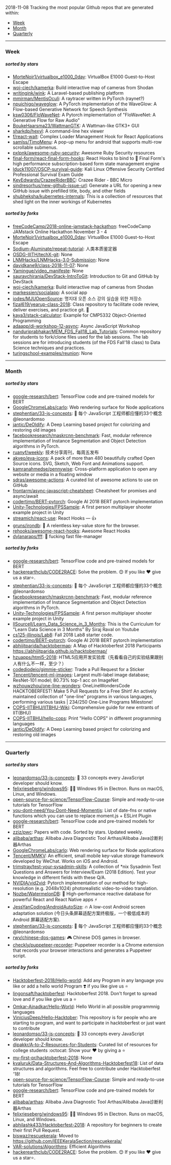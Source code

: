 2018-11-08
Tracking the most popular Github repos that are generated within: 
* [Week](https://github.com/polebug/github_trending_spider/blob/master/2018-11-08.md#week)
* [Month](https://github.com/polebug/github_trending_spider/blob/master/2018-11-08.md#month)
* [Quarterly](https://github.com/polebug/github_trending_spider/blob/master/2018-11-08.md#quarterly)
--- 
### Week 
##### sorted by stars 
* [MorteNoir1/virtualbox_e1000_0day](https://github.com/MorteNoir1/virtualbox_e1000_0day): VirtualBox E1000 Guest-to-Host Escape
* [woj-ciech/kamerka](https://github.com/woj-ciech/kamerka): Build interactive map of cameras from Shodan
* [writingink/wink](https://github.com/writingink/wink): A Laravel-based publishing platform
* [mmirman/MentisOculi](https://github.com/mmirman/MentisOculi): A raytracer written in PyTorch (raynet?)
* [npuichigo/waveglow](https://github.com/npuichigo/waveglow): A PyTorch implementation of the WaveGlow: A Flow-based Generative Network for Speech Synthesis
* [ksw0306/FloWaveNet](https://github.com/ksw0306/FloWaveNet): A Pytorch implementation of "FloWaveNet: A Generative Flow for Raw Audio"
* [BoukeHaarsma23/WattmanGTK](https://github.com/BoukeHaarsma23/WattmanGTK): A Wattman-like GTK3+ GUI
* [sharkdp/hexyl](https://github.com/sharkdp/hexyl): A command-line hex viewer
* [f/react-wait](https://github.com/f/react-wait): Complex Loader Management Hook for React Applications
* [samlss/TimoMenu](https://github.com/samlss/TimoMenu):  A pop-up menu for android that supports multi-row scrollable submenus.
* [pxlpnk/awesome-ruby-security](https://github.com/pxlpnk/awesome-ruby-security): Awesome Ruby Security resources
* [final-form/react-final-form-hooks](https://github.com/final-form/react-final-form-hooks): React Hooks to bind to 🏁 Final Form's high performance subscription-based form state management engine
* [lduck11007/OSCP-survival-guide](https://github.com/lduck11007/OSCP-survival-guide): Kali Linux Offensive Security Certified Professional Survival Exam Guide
* [KevEdwards/CrazeeRiderBBC](https://github.com/KevEdwards/CrazeeRiderBBC): Crazee Rider - BBC Micro
* [sindresorhus/new-github-issue-url](https://github.com/sindresorhus/new-github-issue-url): Generate a URL for opening a new GitHub issue with prefilled title, body, and other fields
* [shubheksha/kubernetes-internals](https://github.com/shubheksha/kubernetes-internals): This is a collection of resources that shed light on the inner workings of Kubernetes
##### sorted by forks 
* [freeCodeCamp/2018-online-jamstack-hackathon](https://github.com/freeCodeCamp/2018-online-jamstack-hackathon): freeCodeCamp JAMstack Online Hackathon November 3 - 4
* [MorteNoir1/virtualbox_e1000_0day](https://github.com/MorteNoir1/virtualbox_e1000_0day): VirtualBox E1000 Guest-to-Host Escape
* [Sodium-Aluminate/repeat-tutorial](https://github.com/Sodium-Aluminate/repeat-tutorial): 人类本质鉴定器
* [OSDG-IIITH/techX-git](https://github.com/OSDG-IIITH/techX-git): None
* [LNMHacks/LNMHacks-3.0-Submission](https://github.com/LNMHacks/LNMHacks-3.0-Submission): None
* [davidkane9/class-2018-11-07](https://github.com/davidkane9/class-2018-11-07): None
* [Yamingue/video_manifeste](https://github.com/Yamingue/video_manifeste): None
* [sauravchirania/DevStack-IntroToGit](https://github.com/sauravchirania/DevStack-IntroToGit): Introduction to Git and GitHub by DevStack
* [woj-ciech/kamerka](https://github.com/woj-ciech/kamerka): Build interactive map of cameras from Shodan
* [markessien/socialapp](https://github.com/markessien/socialapp): A social app
* [iodes/MJUOpenSource](https://github.com/iodes/MJUOpenSource): 명지대 오픈 소스 강의 실습을 위한 저장소
* [fizal619/yearup-class-2018](https://github.com/fizal619/yearup-class-2018): Class repository to facilitate code review, deliver exercises, and practice git. 🎸
* [kaya3/stack-calculator](https://github.com/kaya3/stack-calculator): Example for CMP5332 Object-Oriented Programming
* [adaapp/di-workshop-12-async](https://github.com/adaapp/di-workshop-12-async): Async JavaScript Workshop
* [nanduriprabhakar/MEM_FDS_Fall18_Lab_Tutorials](https://github.com/nanduriprabhakar/MEM_FDS_Fall18_Lab_Tutorials): Common repository for students to fork/clone files used for the lab sessions. The lab sessions are for introducing students (of the FDS Fall'18 class) to Data Science techniques and practices. 
* [turingschool-examples/reunion](https://github.com/turingschool-examples/reunion): None
--- 
### Month 
##### sorted by stars 
* [google-research/bert](https://github.com/google-research/bert): TensorFlow code and pre-trained models for BERT
* [GoogleChromeLabs/carlo](https://github.com/GoogleChromeLabs/carlo): Web rendering surface for Node applications
* [stephentian/33-js-concepts](https://github.com/stephentian/33-js-concepts): :scroll: 每个 JavaScript 工程师都应懂的33个概念 @leonardomso
* [jantic/DeOldify](https://github.com/jantic/DeOldify): A Deep Learning based project for colorizing and restoring old images
* [facebookresearch/maskrcnn-benchmark](https://github.com/facebookresearch/maskrcnn-benchmark): Fast, modular reference implementation of Instance Segmentation and Object Detection algorithms in PyTorch.
* [ruanyf/weekly](https://github.com/ruanyf/weekly): 技术分享周刊，每周五发布
* [akveo/eva-icons](https://github.com/akveo/eva-icons): A pack of more than 480 beautifully crafted Open Source icons. SVG, Sketch, Web Font and Animations support.
* [kamranahmedse/pennywise](https://github.com/kamranahmedse/pennywise): Cross-platform application to open any website or media in a floating window
* [sdras/awesome-actions](https://github.com/sdras/awesome-actions): A curated list of awesome actions to use on GitHub
* [frontarm/async-javascript-cheatsheet](https://github.com/frontarm/async-javascript-cheatsheet): Cheatsheet for promises and async/await
* [codertimo/BERT-pytorch](https://github.com/codertimo/BERT-pytorch): Google AI 2018 BERT pytorch implementation
* [Unity-Technologies/FPSSample](https://github.com/Unity-Technologies/FPSSample): A first person multiplayer shooter example project in Unity
* [streamich/react-use](https://github.com/streamich/react-use): React Hooks — 👍
* [gruns/irondb](https://github.com/gruns/irondb): :nut_and_bolt: A relentless key-value store for the browser.
* [rehooks/awesome-react-hooks](https://github.com/rehooks/awesome-react-hooks): Awesome React Hooks
* [dylanaraps/fff](https://github.com/dylanaraps/fff): :rocket: fucking fast file-manager
##### sorted by forks 
* [google-research/bert](https://github.com/google-research/bert): TensorFlow code and pre-trained models for BERT
* [hackerearthclub/CODE2RACE](https://github.com/hackerearthclub/CODE2RACE):  Solve the problem. 😊 If you like ❤ give us a star⭐.
* [stephentian/33-js-concepts](https://github.com/stephentian/33-js-concepts): :scroll: 每个 JavaScript 工程师都应懂的33个概念 @leonardomso
* [facebookresearch/maskrcnn-benchmark](https://github.com/facebookresearch/maskrcnn-benchmark): Fast, modular reference implementation of Instance Segmentation and Object Detection algorithms in PyTorch.
* [Unity-Technologies/FPSSample](https://github.com/Unity-Technologies/FPSSample): A first person multiplayer shooter example project in Unity
* [llSourcell/Learn_Data_Science_in_3_Months](https://github.com/llSourcell/Learn_Data_Science_in_3_Months): This is the Curriculum for "Learn Data Science in 3 Months" By Siraj Raval on Youtube
* [cs125-illinois/Lab8](https://github.com/cs125-illinois/Lab8): Fall 2018 Lab8 starter code.
* [codertimo/BERT-pytorch](https://github.com/codertimo/BERT-pytorch): Google AI 2018 BERT pytorch implementation
* [abhijitparida/hacktobermap](https://github.com/abhijitparida/hacktobermap): A Map of Hacktoberfest 2018 Participants https://abhijitparida.github.io/hacktobermap/
* [hzuapps/html5-2018](https://github.com/hzuapps/html5-2018): HTML5应用开发实验库（先看看自己的实验结果跟别人有什么不一样，至少？）
* [codediodeio/gimmie-sticker](https://github.com/codediodeio/gimmie-sticker): Trade a Pull Request for a Sticker
* [Tencent/tencent-ml-images](https://github.com/Tencent/tencent-ml-images): Largest multi-label image database; ResNet-101 model; 80.73% top-1 acc on ImageNet
* [wzhouwzhou/one-line-wonders](https://github.com/wzhouwzhou/one-line-wonders): OneLineWondersCode HACKTOBERFEST! Make 5 Pull Requests for a Free Shirt! An actively maintained collection of "one-line" programs in various languages, performing various tasks | 234/250 One-Line Programs Milestone!
* [COPS-IITBHU/IITBHU-Wiki](https://github.com/COPS-IITBHU/IITBHU-Wiki): Comprehensive guide for new entrants of IIT(BHU)
* [COPS-IITBHU/hello-cops](https://github.com/COPS-IITBHU/hello-cops): Print "Hello COPS" in different programming languages
* [jantic/DeOldify](https://github.com/jantic/DeOldify): A Deep Learning based project for colorizing and restoring old images
--- 
### Quarterly 
##### sorted by stars 
* [leonardomso/33-js-concepts](https://github.com/leonardomso/33-js-concepts): 📜 33 concepts every JavaScript developer should know.
* [felixrieseberg/windows95](https://github.com/felixrieseberg/windows95): 💩🚀 Windows 95 in Electron. Runs on macOS, Linux, and Windows.
* [open-source-for-science/TensorFlow-Course](https://github.com/open-source-for-science/TensorFlow-Course): Simple and ready-to-use tutorials for TensorFlow 
* [you-dont-need/You-Dont-Need-Momentjs](https://github.com/you-dont-need/You-Dont-Need-Momentjs): List of date-fns or native functions which you can use to replace moment.js + ESLint Plugin 
* [google-research/bert](https://github.com/google-research/bert): TensorFlow code and pre-trained models for BERT
* [zziz/pwc](https://github.com/zziz/pwc): Papers with code. Sorted by stars. Updated weekly. 
* [alibaba/arthas](https://github.com/alibaba/arthas): Alibaba Java Diagnostic Tool Arthas/Alibaba Java诊断利器Arthas
* [GoogleChromeLabs/carlo](https://github.com/GoogleChromeLabs/carlo): Web rendering surface for Node applications
* [Tencent/MMKV](https://github.com/Tencent/MMKV): An efficient, small mobile key-value storage framework developed by WeChat. Works on iOS and Android.
* [trimstray/test-your-sysadmin-skills](https://github.com/trimstray/test-your-sysadmin-skills): A collection of *nix Sysadmin Test Questions and Answers for Interview/Exam (2018 Edition). Test your knowledge in different fields with these Q/A.
* [NVIDIA/vid2vid](https://github.com/NVIDIA/vid2vid): Pytorch implementation of our method for high-resolution (e.g. 2048x1024) photorealistic video-to-video translation.
* [Nozbe/WatermelonDB](https://github.com/Nozbe/WatermelonDB): 🍉 High-performance reactive database for powerful React and React Native apps ⚡️
* [JessYanCoding/AndroidAutoSize](https://github.com/JessYanCoding/AndroidAutoSize): 🔥 A low-cost Android screen adaptation solution (今日头条屏幕适配方案终极版，一个极低成本的 Android 屏幕适配方案).
* [stephentian/33-js-concepts](https://github.com/stephentian/33-js-concepts): :scroll: 每个 JavaScript 工程师都应懂的33个概念 @leonardomso
* [rwv/chinese-dos-games](https://github.com/rwv/chinese-dos-games): 🎮 Chinese DOS games in browser.
* [checkly/puppeteer-recorder](https://github.com/checkly/puppeteer-recorder): Puppeteer recorder is a Chrome extension that records your browser interactions and generates a  Puppeteer script.
##### sorted by forks 
* [Hacktoberfest-2018/Hello-world](https://github.com/Hacktoberfest-2018/Hello-world): Add any  Program in any language you like or add a hello world Program ❣️ if you like give us :star:
* [lingonsaft/hacktoberfest](https://github.com/lingonsaft/hacktoberfest): Hacktoberfest 2018. Don't forget to spread love and if you like give us a ⭐️
* [Omkar-Ajnadkar/Hello-World](https://github.com/Omkar-Ajnadkar/Hello-World): Hello World in all possible programmnig languages
* [ViniciusDeep/Hello-Hacktober](https://github.com/ViniciusDeep/Hello-Hacktober):  This repository is for people who are starting to program, and want to participate in hacktoberfest  or just want to contribute
* [leonardomso/33-js-concepts](https://github.com/leonardomso/33-js-concepts): 📜 33 concepts every JavaScript developer should know.
* [dipakkr/A-to-Z-Resources-for-Students](https://github.com/dipakkr/A-to-Z-Resources-for-Students): Curated list of resources for college students :octocat: Show your :heart: by giving a :star:
* [my-first-pr/hacktoberfest-2018](https://github.com/my-first-pr/hacktoberfest-2018): None
* [kvaluruk/Data-Structures-And-Algorithms-Hacktoberfest18](https://github.com/kvaluruk/Data-Structures-And-Algorithms-Hacktoberfest18): List of data structures and algorithms. Feel free to contribute under Hacktoberfest '18!
* [open-source-for-science/TensorFlow-Course](https://github.com/open-source-for-science/TensorFlow-Course): Simple and ready-to-use tutorials for TensorFlow 
* [google-research/bert](https://github.com/google-research/bert): TensorFlow code and pre-trained models for BERT
* [alibaba/arthas](https://github.com/alibaba/arthas): Alibaba Java Diagnostic Tool Arthas/Alibaba Java诊断利器Arthas
* [felixrieseberg/windows95](https://github.com/felixrieseberg/windows95): 💩🚀 Windows 95 in Electron. Runs on macOS, Linux, and Windows.
* [abhilashk433/Hacktoberfest-2018](https://github.com/abhilashk433/Hacktoberfest-2018): A repository for beginners to create their first Pull Request. 
* [biswaz/rescuekerala](https://github.com/biswaz/rescuekerala): Moved to https://github.com/IEEEKeralaSection/rescuekerala/
* [VAR-solutions/Algorithms](https://github.com/VAR-solutions/Algorithms): Efficient Algorithms
* [hackerearthclub/CODE2RACE](https://github.com/hackerearthclub/CODE2RACE):  Solve the problem. 😊 If you like ❤ give us a star⭐.
